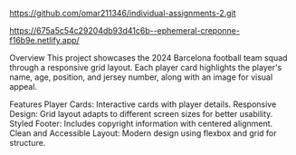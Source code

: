 <!-- github link -->

https://github.com/omar211346/individual-assignments-2.git 

<!-- netlify Link -->
https://675a5c54c29204db93d41c6b--ephemeral-creponne-f16b9e.netlify.app/

Overview
This project showcases the 2024 Barcelona football team squad through a responsive grid layout. Each player card highlights the player's name, age, position, and jersey number, along with an image for visual appeal.

Features
Player Cards: Interactive cards with player details.
Responsive Design: Grid layout adapts to different screen sizes for better usability.
Styled Footer: Includes copyright information with centered alignment.
Clean and Accessible Layout: Modern design using flexbox and grid for structure.